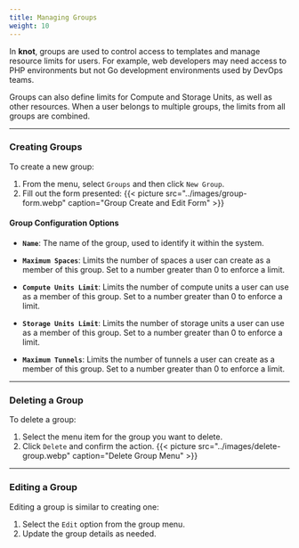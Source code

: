 ```yaml
---
title: Managing Groups
weight: 10
---
```


In **knot**, groups are used to control access to templates and manage resource limits for users. For example, web developers may need access to PHP environments but not Go development environments used by DevOps teams.

Groups can also define limits for Compute and Storage Units, as well as other resources. When a user belongs to multiple groups, the limits from all groups are combined.

---

### Creating Groups

To create a new group:

1. From the menu, select `Groups` and then click `New Group`.
2. Fill out the form presented:
   {{< picture src="../images/group-form.webp" caption="Group Create and Edit Form" >}}

#### Group Configuration Options

- **`Name`**: The name of the group, used to identify it within the system.

- **`Maximum Spaces`**: Limits the number of spaces a user can create as a member of this group. Set to a number greater than 0 to enforce a limit.

- **`Compute Units Limit`**: Limits the number of compute units a user can use as a member of this group. Set to a number greater than 0 to enforce a limit.

- **`Storage Units Limit`**: Limits the number of storage units a user can use as a member of this group. Set to a number greater than 0 to enforce a limit.

- **`Maximum Tunnels`**: Limits the number of tunnels a user can create as a member of this group. Set to a number greater than 0 to enforce a limit.

---

### Deleting a Group

To delete a group:

1. Select the menu item for the group you want to delete.
2. Click `Delete` and confirm the action.
   {{< picture src="../images/delete-group.webp" caption="Delete Group Menu" >}}

---

### Editing a Group

Editing a group is similar to creating one:

1. Select the `Edit` option from the group menu.
2. Update the group details as needed.
